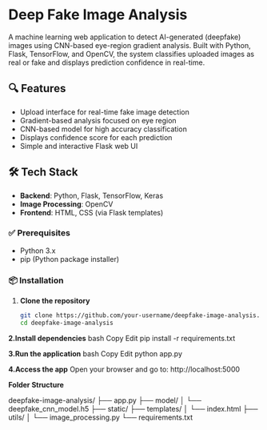 # Deep Fake Image Analysis

A machine learning web application to detect AI-generated (deepfake) images using CNN-based eye-region gradient analysis. Built with Python, Flask, TensorFlow, and OpenCV, the system classifies uploaded images as real or fake and displays prediction confidence in real-time.

## 🔍 Features
- Upload interface for real-time fake image detection
- Gradient-based analysis focused on eye region
- CNN-based model for high accuracy classification
- Displays confidence score for each prediction
- Simple and interactive Flask web UI

## 🛠️ Tech Stack
- **Backend**: Python, Flask, TensorFlow, Keras
- **Image Processing**: OpenCV
- **Frontend**: HTML, CSS (via Flask templates)


### ✅ Prerequisites
- Python 3.x
- pip (Python package installer)

### 📦 Installation
1. **Clone the repository**
   ```bash
   git clone https://github.com/your-username/deepfake-image-analysis.git
   cd deepfake-image-analysis
   
**2.Install dependencies**
bash
Copy
Edit
pip install -r requirements.txt

**3.Run the application**
bash
Copy
Edit
python app.py

**4.Access the app**
Open your browser and go to:
http://localhost:5000


**Folder Structure**

deepfake-image-analysis/
├── app.py
├── model/
│   └── deepfake_cnn_model.h5
├── static/
├── templates/
│   └── index.html
├── utils/
│   └── image_processing.py
└── requirements.txt
